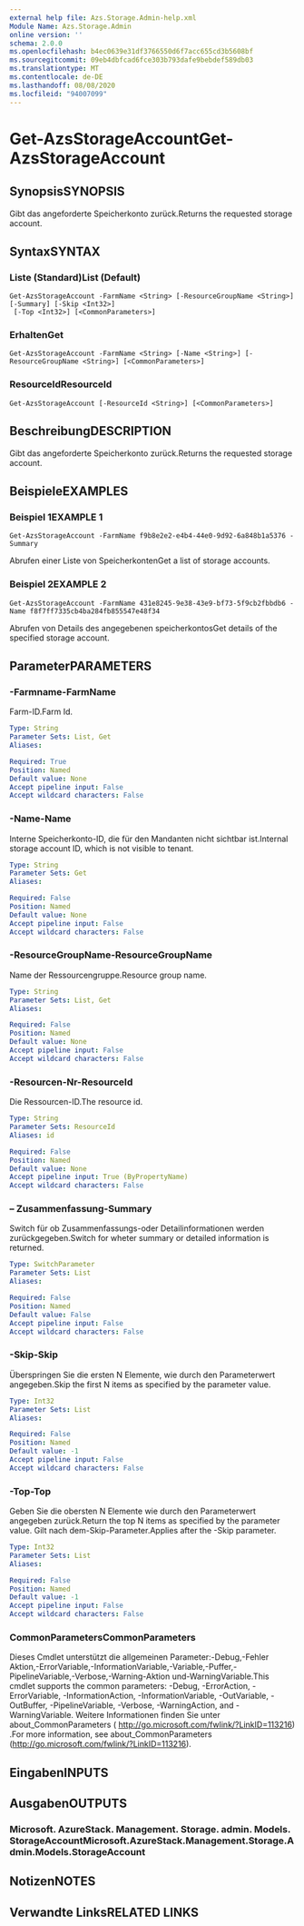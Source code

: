 ```yaml
---
external help file: Azs.Storage.Admin-help.xml
Module Name: Azs.Storage.Admin
online version: ''
schema: 2.0.0
ms.openlocfilehash: b4ec0639e31df3766550d6f7acc655cd3b5608bf
ms.sourcegitcommit: 09eb4dbfcad6fce303b793dafe9bebdef589db03
ms.translationtype: MT
ms.contentlocale: de-DE
ms.lasthandoff: 08/08/2020
ms.locfileid: "94007099"
---
```

# <span data-ttu-id="58ad8-101">Get-AzsStorageAccount</span><span class="sxs-lookup"><span data-stu-id="58ad8-101">Get-AzsStorageAccount</span></span>

## <span data-ttu-id="58ad8-102">Synopsis</span><span class="sxs-lookup"><span data-stu-id="58ad8-102">SYNOPSIS</span></span>
<span data-ttu-id="58ad8-103">Gibt das angeforderte Speicherkonto zurück.</span><span class="sxs-lookup"><span data-stu-id="58ad8-103">Returns the requested storage account.</span></span>

## <span data-ttu-id="58ad8-104">Syntax</span><span class="sxs-lookup"><span data-stu-id="58ad8-104">SYNTAX</span></span>

### <span data-ttu-id="58ad8-105">Liste (Standard)</span><span class="sxs-lookup"><span data-stu-id="58ad8-105">List (Default)</span></span>
```
Get-AzsStorageAccount -FarmName <String> [-ResourceGroupName <String>] [-Summary] [-Skip <Int32>]
 [-Top <Int32>] [<CommonParameters>]
```

### <span data-ttu-id="58ad8-106">Erhalten</span><span class="sxs-lookup"><span data-stu-id="58ad8-106">Get</span></span>
```
Get-AzsStorageAccount -FarmName <String> [-Name <String>] [-ResourceGroupName <String>] [<CommonParameters>]
```

### <span data-ttu-id="58ad8-107">ResourceId</span><span class="sxs-lookup"><span data-stu-id="58ad8-107">ResourceId</span></span>
```
Get-AzsStorageAccount [-ResourceId <String>] [<CommonParameters>]
```

## <span data-ttu-id="58ad8-108">Beschreibung</span><span class="sxs-lookup"><span data-stu-id="58ad8-108">DESCRIPTION</span></span>
<span data-ttu-id="58ad8-109">Gibt das angeforderte Speicherkonto zurück.</span><span class="sxs-lookup"><span data-stu-id="58ad8-109">Returns the requested storage account.</span></span>

## <span data-ttu-id="58ad8-110">Beispiele</span><span class="sxs-lookup"><span data-stu-id="58ad8-110">EXAMPLES</span></span>

### <span data-ttu-id="58ad8-111">Beispiel 1</span><span class="sxs-lookup"><span data-stu-id="58ad8-111">EXAMPLE 1</span></span>
```
Get-AzsStorageAccount -FarmName f9b8e2e2-e4b4-44e0-9d92-6a848b1a5376 -Summary
```

<span data-ttu-id="58ad8-112">Abrufen einer Liste von Speicherkonten</span><span class="sxs-lookup"><span data-stu-id="58ad8-112">Get a list of storage accounts.</span></span>

### <span data-ttu-id="58ad8-113">Beispiel 2</span><span class="sxs-lookup"><span data-stu-id="58ad8-113">EXAMPLE 2</span></span>
```
Get-AzsStorageAccount -FarmName 431e8245-9e38-43e9-bf73-5f9cb2fbbdb6 -Name f8f7ff7335cb4ba284fb855547e48f34
```

<span data-ttu-id="58ad8-114">Abrufen von Details des angegebenen speicherkontos</span><span class="sxs-lookup"><span data-stu-id="58ad8-114">Get details of the specified storage account.</span></span>

## <span data-ttu-id="58ad8-115">Parameter</span><span class="sxs-lookup"><span data-stu-id="58ad8-115">PARAMETERS</span></span>

### <span data-ttu-id="58ad8-116">-Farmname</span><span class="sxs-lookup"><span data-stu-id="58ad8-116">-FarmName</span></span>
<span data-ttu-id="58ad8-117">Farm-ID.</span><span class="sxs-lookup"><span data-stu-id="58ad8-117">Farm Id.</span></span>

```yaml
Type: String
Parameter Sets: List, Get
Aliases:

Required: True
Position: Named
Default value: None
Accept pipeline input: False
Accept wildcard characters: False
```

### <span data-ttu-id="58ad8-118">-Name</span><span class="sxs-lookup"><span data-stu-id="58ad8-118">-Name</span></span>
<span data-ttu-id="58ad8-119">Interne Speicherkonto-ID, die für den Mandanten nicht sichtbar ist.</span><span class="sxs-lookup"><span data-stu-id="58ad8-119">Internal storage account ID, which is not visible to tenant.</span></span>

```yaml
Type: String
Parameter Sets: Get
Aliases:

Required: False
Position: Named
Default value: None
Accept pipeline input: False
Accept wildcard characters: False
```

### <span data-ttu-id="58ad8-120">-ResourceGroupName</span><span class="sxs-lookup"><span data-stu-id="58ad8-120">-ResourceGroupName</span></span>
<span data-ttu-id="58ad8-121">Name der Ressourcengruppe.</span><span class="sxs-lookup"><span data-stu-id="58ad8-121">Resource group name.</span></span>

```yaml
Type: String
Parameter Sets: List, Get
Aliases:

Required: False
Position: Named
Default value: None
Accept pipeline input: False
Accept wildcard characters: False
```

### <span data-ttu-id="58ad8-122">-Resourcen-Nr</span><span class="sxs-lookup"><span data-stu-id="58ad8-122">-ResourceId</span></span>
<span data-ttu-id="58ad8-123">Die Ressourcen-ID.</span><span class="sxs-lookup"><span data-stu-id="58ad8-123">The resource id.</span></span>

```yaml
Type: String
Parameter Sets: ResourceId
Aliases: id

Required: False
Position: Named
Default value: None
Accept pipeline input: True (ByPropertyName)
Accept wildcard characters: False
```

### <span data-ttu-id="58ad8-124">– Zusammenfassung</span><span class="sxs-lookup"><span data-stu-id="58ad8-124">-Summary</span></span>
<span data-ttu-id="58ad8-125">Switch für ob Zusammenfassungs-oder Detailinformationen werden zurückgegeben.</span><span class="sxs-lookup"><span data-stu-id="58ad8-125">Switch for wheter summary or detailed information is returned.</span></span>

```yaml
Type: SwitchParameter
Parameter Sets: List
Aliases:

Required: False
Position: Named
Default value: False
Accept pipeline input: False
Accept wildcard characters: False
```

### <span data-ttu-id="58ad8-126">-Skip</span><span class="sxs-lookup"><span data-stu-id="58ad8-126">-Skip</span></span>
<span data-ttu-id="58ad8-127">Überspringen Sie die ersten N Elemente, wie durch den Parameterwert angegeben.</span><span class="sxs-lookup"><span data-stu-id="58ad8-127">Skip the first N items as specified by the parameter value.</span></span>

```yaml
Type: Int32
Parameter Sets: List
Aliases:

Required: False
Position: Named
Default value: -1
Accept pipeline input: False
Accept wildcard characters: False
```

### <span data-ttu-id="58ad8-128">-Top</span><span class="sxs-lookup"><span data-stu-id="58ad8-128">-Top</span></span>
<span data-ttu-id="58ad8-129">Geben Sie die obersten N Elemente wie durch den Parameterwert angegeben zurück.</span><span class="sxs-lookup"><span data-stu-id="58ad8-129">Return the top N items as specified by the parameter value.</span></span>
<span data-ttu-id="58ad8-130">Gilt nach dem-Skip-Parameter.</span><span class="sxs-lookup"><span data-stu-id="58ad8-130">Applies after the -Skip parameter.</span></span>

```yaml
Type: Int32
Parameter Sets: List
Aliases:

Required: False
Position: Named
Default value: -1
Accept pipeline input: False
Accept wildcard characters: False
```

### <span data-ttu-id="58ad8-131">CommonParameters</span><span class="sxs-lookup"><span data-stu-id="58ad8-131">CommonParameters</span></span>
<span data-ttu-id="58ad8-132">Dieses Cmdlet unterstützt die allgemeinen Parameter:-Debug,-Fehler Aktion,-ErrorVariable,-InformationVariable,-Variable,-Puffer,-PipelineVariable,-Verbose,-Warning-Aktion und-WarningVariable.</span><span class="sxs-lookup"><span data-stu-id="58ad8-132">This cmdlet supports the common parameters: -Debug, -ErrorAction, -ErrorVariable, -InformationAction, -InformationVariable, -OutVariable, -OutBuffer, -PipelineVariable, -Verbose, -WarningAction, and -WarningVariable.</span></span> <span data-ttu-id="58ad8-133">Weitere Informationen finden Sie unter about_CommonParameters ( http://go.microsoft.com/fwlink/?LinkID=113216) .</span><span class="sxs-lookup"><span data-stu-id="58ad8-133">For more information, see about_CommonParameters (http://go.microsoft.com/fwlink/?LinkID=113216).</span></span>

## <span data-ttu-id="58ad8-134">Eingaben</span><span class="sxs-lookup"><span data-stu-id="58ad8-134">INPUTS</span></span>

## <span data-ttu-id="58ad8-135">Ausgaben</span><span class="sxs-lookup"><span data-stu-id="58ad8-135">OUTPUTS</span></span>

### <span data-ttu-id="58ad8-136">Microsoft. AzureStack. Management. Storage. admin. Models. StorageAccount</span><span class="sxs-lookup"><span data-stu-id="58ad8-136">Microsoft.AzureStack.Management.Storage.Admin.Models.StorageAccount</span></span>

## <span data-ttu-id="58ad8-137">Notizen</span><span class="sxs-lookup"><span data-stu-id="58ad8-137">NOTES</span></span>

## <span data-ttu-id="58ad8-138">Verwandte Links</span><span class="sxs-lookup"><span data-stu-id="58ad8-138">RELATED LINKS</span></span>
